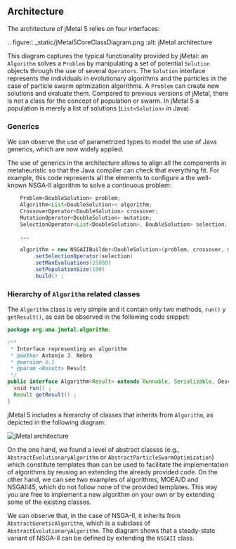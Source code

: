 ## Architecture

The architecture of jMetal 5 relies on four interfaces: 

.. figure:: _static/jMetal5CoreClassDiagram.png
   :alt: jMetal architecture
   
This diagram captures the typical functionality provided by jMetal: an `Algorithm` solves a `Problem` by manipulating a set of potential `Solution` objects through the use of several `Operators`. The `Solution` interface represents the individuals in evolutionary algorithms and the particles in the case of particle swarm optmization algorithms. A `Problem` can create new solutions and evaluate them. 
Compared to previous versions of jMetal, there is not a class for the concept of population or swarm. In jMetal 5 a population is merely a list of solutions (`List<Solution>` in Java).

### Generics
We can observe the use of parametrized types to model the use of Java generics, which are now widely applied.
 
The use of generics in the architecture allows to align all the components in metaheuristic so that the Java compiler can check that everything fit. For example, this code represents all the elements to configure a the well-known NSGA-II algorithm to solve a continuous problem:

```java
    Problem<DoubleSolution> problem;
    Algorithm<List<DoubleSolution>> algorithm;
    CrossoverOperator<DoubleSolution> crossover;
    MutationOperator<DoubleSolution> mutation;
    SelectionOperator<List<DoubleSolution>, DoubleSolution> selection;

    ...

    algorithm = new NSGAIIBuilder<DoubleSolution>(problem, crossover, mutation)
        .setSelectionOperator(selection)
        .setMaxEvaluations(25000)
        .setPopulationSize(100)
        .build() ;
```

### Hierarchy of `Algorithm` related classes

The `Algorithm` class is very simple and it contain only two methods,  `run()` y `getResult()`, as can be observed in the following code snippet:

```java
package org.uma.jmetal.algorithm;

/**
 * Interface representing an algorithm
 * @author Antonio J. Nebro
 * @version 0.1
 * @param <Result> Result
 */
public interface Algorithm<Result> extends Runnable, Serializable, DescribedEntity {
  void run() ;
  Result getResult() ;
}

```

jMetal 5 includes a hierarchy of classes that inherits from `Algorithm`, as depicted in the following diagram: 

![jMetal architecture](https://github.com/jMetal/jMetalDocumentation/blob/master/figures/algorithmHierarchy.png)

On the one hand, we found a level of abstract classes (e.g., `AbstractEvolutionaryAlgorithm` or `AbstractParticleSwarmOptimization`) which constitute templates than can be used to facilitate the implementation of algorithms by reusing an extending the already provided code. On the other hand, we can see two examples of algorithms, MOEA/D and NSGAII45, which do not follow none of the provided templates. This way you are free to implement a new algorithm on your own or by extending some of the existing classes.

We can observe that, in the case of NSGA-II, it inherits from `AbstractGeneticAlgorithm`, which is a subclass of `AbstractEvolutionaryAlgorithm`. The diagram shows that a steady-state variant of NSGA-II can be defined by extending the `NSGAII` class.